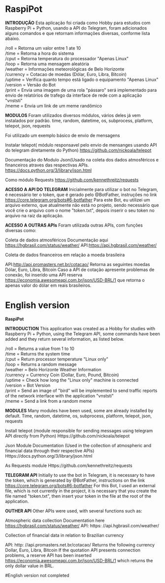 # RaspiPot
<b>INTRODUÇÃO</b>
Esta aplicação foi criada como Hobby para estudos com Raspberry Pi + Python, usando a API do Telegram, foram adicionados alguns comandos e que retornam informações diversas, conforme lista abaixo.

/roll = Retorna um valor entre 1 ate 10</br>
/time = Retorna a hora do sistema</br>
/cput = Retorna temperatura do processador "Apenas Linux"</br>
/loop = Retorna uma mensagem aleatória</br>
/weather = Informações meteorológicas de Belo Horizonte</br>
/currency = Cotacao de moedas (Dólar, Euro, Libra, Bitcoin)</br>
/uptime = Verifica quanto tempo está ligado o equipamento "Apenas Linux"</br>
/version = Versão do Bot</br>
/print = Envia uma imagem de uma rola "pássaro" será implementado para envio de relatórios de trafego da interface de rede com a aplicação "vnststi" </br>
/meme = Envia um link de um meme randômico</br>

<b>MODULOS</b>
Foram utilizados diversos módulos, vários deles já vem instalados por padrão.
time, random, datetime, os, subprocess, platform, telepot, json, requests 

Foi utilizado um exemplo básico de envio de mensagens 

Instalar telepot( módulo responsavel pelo envio de mensanges usando API do telegram diretamente do Python)
https://github.com/nickoala/telepot

Documentação do Modulo Json(Usado na coleta dos dados atmosféricos e financeiros atraves das  respectivas APIs.
https://docs.python.org/3/library/json.html

Como módulo Requests
https://github.com/kennethreitz/requests

<b>ACESSO A API DO TELEGRAM</b>
Inicialmente para utilizar o bot no Telegram, é necessário ter o token, que é gerado pelo @BotFather, instruções no link https://core.telegram.org/bots#6-botfather
Para este Bot, eu utilizei um arquivo externo, que atualmente não está no projeto, sendo necessário que você crie o arquivo com o nome "token.txt", depois inserir o seu token no arquivo na raiz da aplicação.

<b>ACESSO A OUTRAS APIs</b>
Foram utilizada outras APIs, com funções diversas como:

Coleta de dados atmosféricos
Documentação aqui https://hgbrasil.com/status/weather/
API:https://api.hgbrasil.com/weather/

Coleta de dados financeiros em relação a moeda brasileira

API:http://api.promasters.net.br/cotacao/ Retorna as seguintes moedas Dólar, Euro, Libra, Bitcoin
Caso a API de cotação apresente problemas de conexão, foi inserido uma API reserva https://economia.awesomeapi.com.br/json/USD-BRL/1 que retorna o apenas valor do dólar em reais brasileiros.



# English version

<b>RaspiPot</b>

<b>INTRODUCTION</b>
This application was created as a Hobby for studies with Raspberry Pi + Python, using the Telegram API, some commands have been added and they return several information, as listed below.

/roll = Returns a value from 1 to 10 </br>
/time = Returns the system time </br>
/cput = Return processor temperature "Linux only" </br>
/loop = Returns a random message </br>
/weather = Belo Horizonte Weather Information </br>
/currency = Currency Coin (Dollar, Euro, Pound, Bitcoin) </br>
/uptime = Check how long the "Linux only" machine is connected </br>
/version = Bot Version </br>
/print = Send an image of "bird" will be implemented to send traffic reports of the network interface with the application "vnststi" </br>
/meme = Send a link from a random meme </br>

<b>MODULES</b>
Many modules have been used, some are already installed by default.
Time, random, datetime, os, subprocess, platform, telepot, json, requests

Install telepot (module responsible for sending messages using telegram API directly from Python)
Https://github.com/nickoala/telepot

Json Module Documentation (Used in the collection of atmospheric and financial data through their respective APIs)
Https://docs.python.org/3/library/json.html

As Requests module
Https://github.com/kennethreitz/requests

<b>TELEGRAM API</b>
Initially to use the bot in Telegram, it is necessary to have the token, which is generated by @BotFather, instructions on the link https://core.telegram.org/bots#6-botfather
For this Bot, I used an external file, which is not currently in the project, it is necessary that you create the file named "token.txt", then insert your token in the file at the root of the application.

<b>OUTHER API</b>
Other APIs were used, with several functions such as:

Atmospheric data collection
Documentation here https://hgbrasil.com/status/weather/
API: https: //api.hgbrasil.com/weather/

Collection of financial data in relation to Brazilian currency

API: http: //api.promasters.net.br/cotacao/ Returns the following currency Dollar, Euro, Libra, Bitcoin
If the quotation API presents connection problems, a reserve API has been inserted https://economia.awesomeapi.com.br/json/USD-BRL/1 which returns the only dollar value in BRL.


#English version not completed